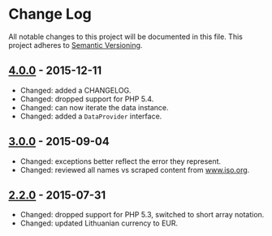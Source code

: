 # Change Log

All notable changes to this project will be documented in this file.
This project adheres to [Semantic Versioning](http://semver.org/).

## [4.0.0] - 2015-12-11

* Changed: added a CHANGELOG.
* Changed: dropped support for PHP 5.4.
* Changed: can now iterate the data instance.
* Changed: added a `DataProvider` interface.

## [3.0.0] - 2015-09-04

* Changed: exceptions better reflect the error they represent.
* Changed: reviewed all names vs scraped content from www.iso.org.

## [2.2.0] - 2015-07-31

* Changed: dropped support for PHP 5.3, switched to short array notation.
* Changed: updated Lithuanian currency to EUR.

[4.0.0]: https://github.com/alcohol/iso3166/compare/3.0.0...4.0.0
[3.0.0]: https://github.com/alcohol/iso3166/compare/2.2.0...3.0.0
[2.2.0]: https://github.com/alcohol/iso3166/compare/2.1.3...2.2.0

